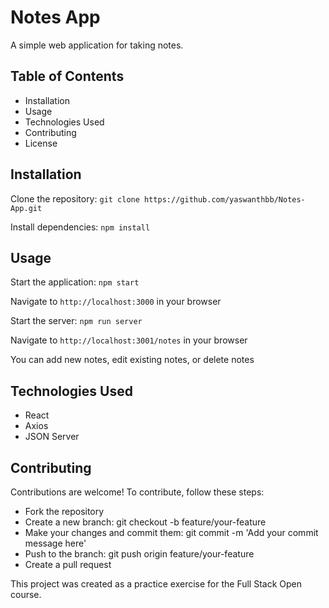 # Notes App

A simple web application for taking notes.

## Table of Contents
- Installation
- Usage
- Technologies Used
- Contributing
- License
## Installation

Clone the repository: `git clone https://github.com/yaswanthbb/Notes-App.git`

Install dependencies: `npm install`

## Usage

Start the application: `npm start`

Navigate to `http://localhost:3000` in your browser

Start the server: `npm run server`

Navigate to `http://localhost:3001/notes` in your browser

You can add new notes, edit existing notes, or delete notes

## Technologies Used

- React
- Axios
- JSON Server

## Contributing

Contributions are welcome! To contribute, follow these steps:
- Fork the repository
- Create a new branch: git checkout -b feature/your-feature
- Make your changes and commit them: git commit -m 'Add your commit message here'
- Push to the branch: git push origin feature/your-feature
- Create a pull request

This project was created as a practice exercise for the Full Stack Open course.
